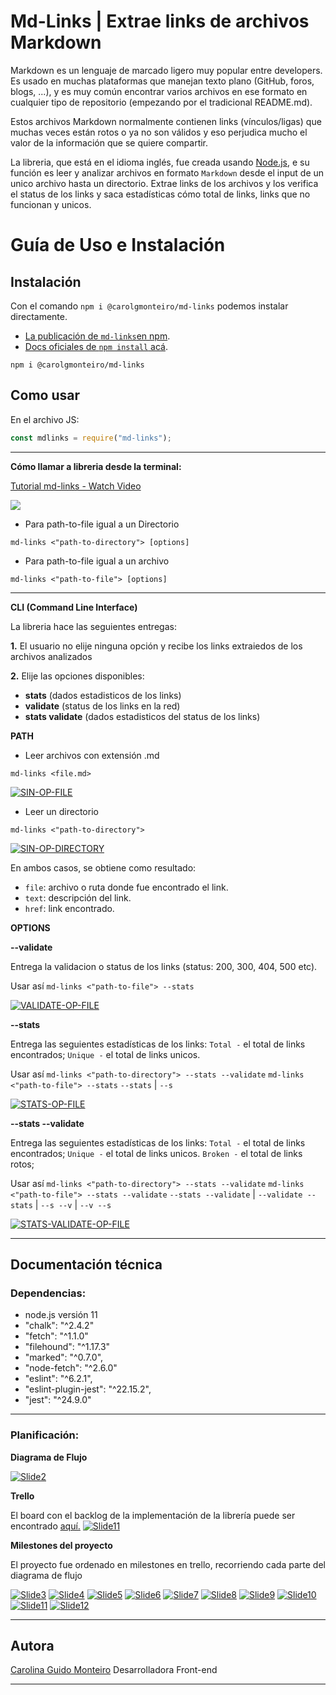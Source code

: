 # Md-Links | Extrae links de archivos Markdown

Markdown es un lenguaje de marcado ligero muy popular entre developers. Es usado en muchas plataformas que manejan texto plano (GitHub, foros, blogs, ...), y es muy común encontrar varios archivos en ese formato en cualquier tipo de repositorio (empezando por el tradicional README.md).

Estos archivos Markdown normalmente contienen links (vínculos/ligas) que muchas veces están rotos o ya no son válidos y eso perjudica mucho el valor de la información que se quiere compartir.

La libreria, que está en el idioma inglés, fue creada usando [Node.js](https://nodejs.org/), e su función es leer y analizar archivos en formato `Markdown` desde el input de un unico archivo hasta un directorio. Extrae links de los archivos y los verifica el status de los links y saca estadísticas cómo total de links, links que no funcionan y unicos.

# Guía de Uso e Instalación

## Instalación

Con el comando `npm i @carolgmonteiro/md-links` podemos instalar directamente.

- [La publicación de `md-links`en npm](https://www.npmjs.com/package/@carolgmonteiro/md-links?activeTab=dependencies).
- [Docs oficiales de `npm install` acá](https://docs.npmjs.com/cli/install).

```
npm i @carolgmonteiro/md-links
```

## Como usar

En el archivo JS:

```js
const mdlinks = require("md-links");
```

---

**Cómo llamar a libreria desde la terminal:**

<a href="https://www.loom.com/share/08c9d8ea29384221b53d6b463a0eba7b"> <p>Tutorial md-links - Watch Video</p> <img src="https://cdn.loom.com/sessions/thumbnails/08c9d8ea29384221b53d6b463a0eba7b-with-play.gif"> </a>

- Para path-to-file igual a un Directorio

```
md-links <"path-to-directory"> [options]
```

- Para path-to-file igual a un archivo

```
md-links <"path-to-file"> [options]
```

---

**CLI (Command Line Interface)**

La libreria hace las seguientes entregas:

**1.** El usuario no elije ninguna opción y recibe los links extraiedos de los archivos analizados

**2.** Elije las opciones disponibles:

- **stats** (dados estadisticos de los links)
- **validate** (status de los links en la red)
- **stats validate** (dados estadisticos del status de los links)

**PATH**

- Leer archivos con extensión .md

`md-links <file.md>`

<a href="https://ibb.co/vX65CRN"><img src="https://i.ibb.co/8YL3nty/SIN-OP-FILE.png" alt="SIN-OP-FILE" border="0"></a>

- Leer un directorio

`md-links <"path-to-directory">`

<a href="https://ibb.co/KxdF3TL"><img src="https://i.ibb.co/Zz5WkqY/SIN-OP-DIRECTORY.png" alt="SIN-OP-DIRECTORY" border="0"></a>

En ambos casos, se obtiene como resultado:

- `file`: archivo o ruta donde fue encontrado el link.
- `text`: descripción del link.
- `href`: link encontrado.

**OPTIONS**

**--validate**

Entrega la validacion o status de los links (status: 200, 300, 404, 500 etc).

Usar así `md-links <"path-to-file"> --stats`

<a href="https://ibb.co/8KtLrWf"><img src="https://i.ibb.co/3rQ9pDj/VALIDATE-OP-FILE.png" alt="VALIDATE-OP-FILE" border="0"></a>

**--stats**

Entrega las seguientes estadísticas de los links:
`Total -` el total de links encontrados;
`Unique -` el total de links unicos.

Usar así
`md-links <"path-to-directory"> --stats --validate`
`md-links <"path-to-file"> --stats`
`--stats` | `--s`

<a href="https://ibb.co/Y3w8SWv"><img src="https://i.ibb.co/MsQpHhq/STATS-OP-FILE.png" alt="STATS-OP-FILE" border="0"></a>

**--stats --validate**

Entrega las seguientes estadísticas de los links:
`Total -` el total de links encontrados;
`Unique -` el total de links unicos.
`Broken -` el total de links rotos;

Usar así
`md-links <"path-to-directory"> --stats --validate`
`md-links <"path-to-file"> --stats --validate`
`--stats --validate` | `--validate --stats` | `--s --v` | `--v --s`

<a href="https://ibb.co/rdH9rKH"><img src="https://i.ibb.co/2ZdJ40d/STATS-VALIDATE-OP-FILE.png" alt="STATS-VALIDATE-OP-FILE" border="0"></a>

---

## Documentación técnica

### Dependencias:

- node.js versión 11
- "chalk": "^2.4.2"
- "fetch": "^1.1.0"
- "filehound": "^1.17.3"
- "marked": "^0.7.0",
- "node-fetch": "^2.6.0"
- "eslint": "^6.2.1",
- "eslint-plugin-jest": "^22.15.2",
- "jest": "^24.9.0"

---

### Planificación:

**Diagrama de Flujo**

<a href="https://ibb.co/VCpKJ9R"><img src="https://i.ibb.co/myFxbTk/Slide2.png" alt="Slide2" border="0"></a>

**Trello**

El board con el backlog de la implementación de la librería puede ser encontrado [aquí.](https://trello.com/b/igGvDu6L)
<a href="https://ibb.co/gWFSKFy"><img src="https://i.ibb.co/JpFvJFn/Slide11.png" alt="Slide11" border="0"></a>

**Milestones del proyecto**

El proyecto fue ordenado en milestones en trello, recorriendo cada parte del diagrama de flujo

<a href="https://ibb.co/vdFJ7c5"><img src="https://i.ibb.co/8xCjWm3/Slide3.png" alt="Slide3" border="0"></a>
<a href="https://ibb.co/vzVjB3x"><img src="https://i.ibb.co/F7mDW5b/Slide4.png" alt="Slide4" border="0"></a>
<a href="https://ibb.co/FDSXQ8k"><img src="https://i.ibb.co/CHk6jVp/Slide5.png" alt="Slide5" border="0"></a>
<a href="https://ibb.co/dpWj6s5"><img src="https://i.ibb.co/wQ0BCZz/Slide6.png" alt="Slide6" border="0"></a>
<a href="https://ibb.co/9NWFsvK"><img src="https://i.ibb.co/t4D78hj/Slide7.png" alt="Slide7" border="0"></a>
<a href="https://ibb.co/rxxS31L"><img src="https://i.ibb.co/jyy2z1x/Slide8.png" alt="Slide8" border="0"></a>
<a href="https://ibb.co/SVkQ5nP"><img src="https://i.ibb.co/nQX36cb/Slide9.png" alt="Slide9" border="0"></a>
<a href="https://ibb.co/XCPzxPk"><img src="https://i.ibb.co/rwhZ2hf/Slide10.png" alt="Slide10" border="0"></a>
<a href="https://ibb.co/QfPyH9G"><img src="https://i.ibb.co/rmxDpkJ/Slide11.png" alt="Slide11" border="0"></a>
<a href="https://ibb.co/jZTJjwK"><img src="https://i.ibb.co/prxhkKD/Slide12.png" alt="Slide12" border="0"></a>

---

## Autora

[Carolina Guido Monteiro](https://github.com/carolgmonteiro)
Desarrolladora Front-end

---

